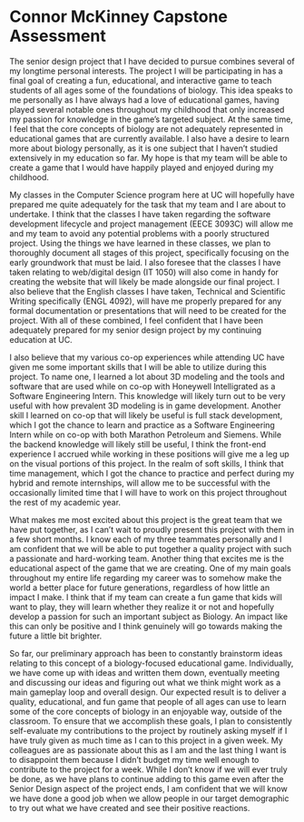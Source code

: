 # Connor McKinney Capstone Assessment
The senior design project that I have decided to pursue combines several of my longtime
personal interests. The project I will be participating in has a final goal of creating a fun,
educational, and interactive game to teach students of all ages some of the foundations of
biology. This idea speaks to me personally as I have always had a love of educational games,
having played several notable ones throughout my childhood that only increased my passion for
knowledge in the game’s targeted subject. At the same time, I feel that the core concepts of
biology are not adequately represented in educational games that are currently available. I also
have a desire to learn more about biology personally, as it is one subject that I haven’t studied
extensively in my education so far. My hope is that my team will be able to create a game that I
would have happily played and enjoyed during my childhood.

My classes in the Computer Science program here at UC will hopefully have prepared me
quite adequately for the task that my team and I are about to undertake. I think that the classes I
have taken regarding the software development lifecycle and project management (EECE
3093C) will allow me and my team to avoid any potential problems with a poorly structured
project. Using the things we have learned in these classes, we plan to thoroughly document all
stages of this project, specifically focusing on the early groundwork that must be laid. I also
foresee that the classes I have taken relating to web/digital design (IT 1050) will also come in
handy for creating the website that will likely be made alongside our final project. I also believe
that the English classes I have taken, Technical and Scientific Writing specifically (ENGL 4092),
will have me properly prepared for any formal documentation or presentations that will need to
be created for the project. With all of these combined, I feel confident that I have been
adequately prepared for my senior design project by my continuing education at UC.

I also believe that my various co-op experiences while attending UC have given me some
important skills that I will be able to utilize during this project. To name one, I learned a lot about
3D modeling and the tools and software that are used while on co-op with Honeywell
Intelligrated as a Software Engineering Intern. This knowledge will likely turn out to be very
useful with how prevalent 3D modeling is in game development. Another skill I learned on co-op
that will likely be useful is full stack development, which I got the chance to learn and practice
as a Software Engineering Intern while on co-op with both Marathon Petroleum and Siemens.
While the backend knowledge will likely still be useful, I think the front-end experience I
accrued while working in these positions will give me a leg up on the visual portions of this
project. In the realm of soft skills, I think that time management, which I got the chance to
practice and perfect during my hybrid and remote internships, will allow me to be successful
with the occasionally limited time that I will have to work on this project throughout the rest of
my academic year.

What makes me most excited about this project is the great team that we have put
together, as I can’t wait to proudly present this project with them in a few short months. I know
each of my three teammates personally and I am confident that we will be able to put together a
quality project with such a passionate and hard-working team. Another thing that excites me is
the educational aspect of the game that we are creating. One of my main goals throughout my
entire life regarding my career was to somehow make the world a better place for future
generations, regardless of how little an impact I make. I think that if my team can create a fun
game that kids will want to play, they will learn whether they realize it or not and hopefully
develop a passion for such an important subject as Biology. An impact like this can only be
positive and I think genuinely will go towards making the future a little bit brighter.

So far, our preliminary approach has been to constantly brainstorm ideas relating to this
concept of a biology-focused educational game. Individually, we have come up with ideas and
written them down, eventually meeting and discussing our ideas and figuring out what we think
might work as a main gameplay loop and overall design. Our expected result is to deliver a
quality, educational, and fun game that people of all ages can use to learn some of the core
concepts of biology in an enjoyable way, outside of the classroom. To ensure that we accomplish
these goals, I plan to consistently self-evaluate my contributions to the project by routinely
asking myself if I have truly given as much time as I can to this project in a given week. My
colleagues are as passionate about this as I am and the last thing I want is to disappoint them
because I didn’t budget my time well enough to contribute to the project for a week. While I
don’t know if we will ever truly be done, as we have plans to continue adding to this game even
after the Senior Design aspect of the project ends, I am confident that we will know we have
done a good job when we allow people in our target demographic to try out what we have
created and see their positive reactions.